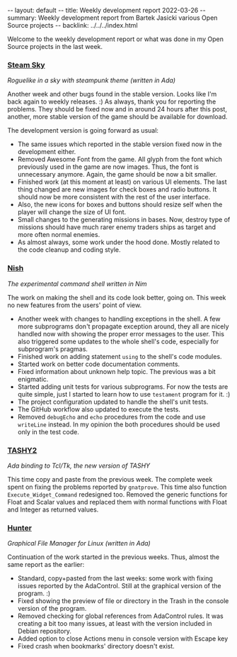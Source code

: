 -- layout: default
-- title: Weekly development report 2022-03-26
-- summary: Weekly development report from Bartek Jasicki various Open Source projects
-- backlink: ../../../index.html

Welcome to the weekly development report or what was done in my Open Source
projects in the last week.

### [Steam Sky](https://www.laeran.pl/repositories/steamsky)

*Roguelike in a sky with steampunk theme (written in Ada)*

Another week and other bugs found in the stable version. Looks like I'm back
again to weekly releases. :) As always, thank you for reporting the problems.
They should be fixed now and in around 24 hours after this post, another,
more stable version of the game should be available for download.

The development version is going forward as usual:

* The same issues which reported in the stable version fixed now in the
  development either.
* Removed Awesome Font from the game. All glyph from the font which previously
  used in the game are now images. Thus, the font is unnecessary anymore.
  Again, the game should be now a bit smaller.
* Finished work (at this moment at least) on various UI elements. The last
  thing changed are new images for check boxes and radio buttons. It should
  now be more consistent with the rest of the user interface.
* Also, the new icons for boxes and buttons should resize self when the player
  will change the size of UI font.
* Small changes to the generating missions in bases. Now, destroy type of
  missions should have much rarer enemy traders ships as target and more
  often normal enemies.
* As almost always, some work under the hood done. Mostly related to the
  code cleanup and coding style.

### [Nish](https://www.laeran.pl/repositories/nish)

*The experimental command shell written in Nim*

The work on making the shell and its code look better, going on. This week
no new features from the users' point of view.

* Another week with changes to handling exceptions in the shell. A few more
  subprograms don't propagate exception around, they all are
  nicely handled now with showing the proper error messages to the user. This
  also triggered some updates to the whole shell's code, especially for
  subprogram's pragmas.
* Finished work on adding statement `using` to the shell's code modules.
* Started work on better code documentation comments.
* Fixed information about unknown help topic. The previous was a bit enigmatic.
* Started adding unit tests for various subprograms. For now the tests are
  quite simple, just I started to learn how to use `testament` program for it.
  :)
* The project configuration updated to handle the shell's unit tests.
* The GitHub workflow also updated to execute the tests.
* Removed `debugEcho` and `echo` procedures from the code and use `writeLine`
  instead. In my opinion the both procedures should be used only in the test
  code.

### [TASHY2](https://www.laeran.pl/repositories/tashy2)

*Ada binding to Tcl/Tk, the new version of TASHY*

This time copy and paste from the previous week. The complete week spent on fixing
the problems reported by `gnatprove`. This time also function
`Execute_Widget_Command` redesigned too. Removed the generic functions for
Float and Scalar values and replaced them with normal functions with Float and
Integer as returned values.

### [Hunter](https://www.laeran.pl/repositories/hunter)

*Graphical File Manager for Linux (written in Ada)*

Continuation of the work started in the previous weeks. Thus, almost the same
report as the earlier:

* Standard, copy+pasted from the last weeks: some work with fixing issues
  reported by the AdaControl. Still at the graphical version of the program. :)
* Fixed showing the preview of file or directory in the Trash in the console
  version of the program.
* Removed checking for global references from AdaControl rules. It was creating
  a bit too many issues, at least with the version included in Debian
  repository.
* Added option to close Actions menu in console version with Escape key
* Fixed crash when bookmarks' directory doesn't exist.
